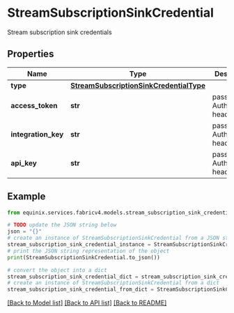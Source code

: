 # StreamSubscriptionSinkCredential

Stream subscription sink credentials

## Properties

Name | Type | Description | Notes
------------ | ------------- | ------------- | -------------
**type** | [**StreamSubscriptionSinkCredentialType**](StreamSubscriptionSinkCredentialType.md) |  | [optional] 
**access_token** | **str** | passed as Authorization header value | [optional] 
**integration_key** | **str** | passed as Authorization header value | [optional] 
**api_key** | **str** | passed as Authorization header value | [optional] 

## Example

```python
from equinix.services.fabricv4.models.stream_subscription_sink_credential import StreamSubscriptionSinkCredential

# TODO update the JSON string below
json = "{}"
# create an instance of StreamSubscriptionSinkCredential from a JSON string
stream_subscription_sink_credential_instance = StreamSubscriptionSinkCredential.from_json(json)
# print the JSON string representation of the object
print(StreamSubscriptionSinkCredential.to_json())

# convert the object into a dict
stream_subscription_sink_credential_dict = stream_subscription_sink_credential_instance.to_dict()
# create an instance of StreamSubscriptionSinkCredential from a dict
stream_subscription_sink_credential_from_dict = StreamSubscriptionSinkCredential.from_dict(stream_subscription_sink_credential_dict)
```
[[Back to Model list]](../README.md#documentation-for-models) [[Back to API list]](../README.md#documentation-for-api-endpoints) [[Back to README]](../README.md)


